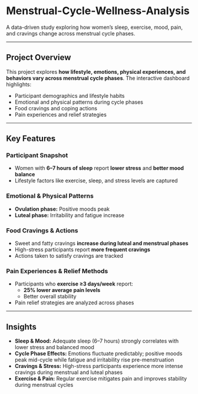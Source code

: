 # Menstrual-Cycle-Wellness-Analysis
A data-driven study exploring how women’s sleep, exercise, mood, pain, and cravings change across menstrual cycle phases.

---

## Project Overview
This project explores **how lifestyle, emotions, physical experiences, and behaviors vary across menstrual cycle phases**. The interactive dashboard highlights:  
- Participant demographics and lifestyle habits  
- Emotional and physical patterns during cycle phases  
- Food cravings and coping actions  
- Pain experiences and relief strategies  

---

## Key Features

### Participant Snapshot
- Women with **6–7 hours of sleep** report **lower stress** and **better mood balance**  
- Lifestyle factors like exercise, sleep, and stress levels are captured  

### Emotional & Physical Patterns
- **Ovulation phase:** Positive moods peak  
- **Luteal phase:** Irritability and fatigue increase  

### Food Cravings & Actions
- Sweet and fatty cravings **increase during luteal and menstrual phases**  
- High-stress participants report **more frequent cravings**  
- Actions taken to satisfy cravings are tracked  

### Pain Experiences & Relief Methods
- Participants who **exercise ≥3 days/week** report:  
  - **25% lower average pain levels**  
  - Better overall stability  
- Pain relief strategies are analyzed across phases  

---

## Insights
- **Sleep & Mood:** Adequate sleep (6–7 hours) strongly correlates with lower stress and balanced mood  
- **Cycle Phase Effects:** Emotions fluctuate predictably; positive moods peak mid-cycle while fatigue and irritability rise pre-menstruation  
- **Cravings & Stress:** High-stress participants experience more intense cravings during menstrual and luteal phases  
- **Exercise & Pain:** Regular exercise mitigates pain and improves stability during menstrual cycles  




